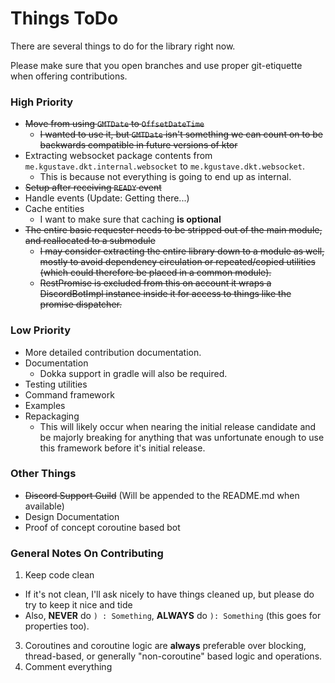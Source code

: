 # Things ToDo

There are several things to do for the library right now.

Please make sure that you open branches and use proper git-etiquette
when offering contributions.

### High Priority
- ~~Move from using `GMTDate` to `OffsetDateTime`~~
  - ~~I wanted to use it, but `GMTDate` isn't something we can count on
    to be backwards compatible in future versions of ktor~~
- Extracting websocket package contents from `me.kgustave.dkt.internal.websocket`
  to `me.kgustave.dkt.websocket`.
  - This is because not everything is going to end up as internal.
- ~~Setup after receiving `READY` event~~
- Handle events (Update: Getting there...)
- Cache entities
  - I want to make sure that caching **is optional**
- ~~The entire basic requester needs to be stripped out of the main
  module, and reallocated to a submodule~~
  - ~~I may consider extracting the entire library down to a module
    as well, mostly to avoid dependency circulation or repeated/copied
    utilities (which could therefore be placed in a common module).~~
  - ~~RestPromise is excluded from this on account it wraps a DiscordBotImpl
    instance inside it for access to things like the promise dispatcher.~~

### Low Priority
- More detailed contribution documentation.
- Documentation
  - Dokka support in gradle will also be required.
- Testing utilities
- Command framework
- Examples
- Repackaging
  - This will likely occur when nearing the initial release candidate
    and be majorly breaking for anything that was unfortunate enough to
    use this framework before it's initial release.

### Other Things
- ~~Discord Support Guild~~ (Will be appended to the README.md when available)
- Design Documentation
- Proof of concept coroutine based bot

### General Notes On Contributing
1) Keep code clean
  - If it's not clean, I'll ask nicely to have things cleaned up, but please
    do try to keep it nice and tide
  - Also, __NEVER__ do `) : Something`, __ALWAYS__ do `): Something` (this
    goes for properties too).
3) Coroutines and coroutine logic are **always** preferable over blocking, thread-based,
   or generally "non-coroutine" based logic and operations.
4) Comment everything
